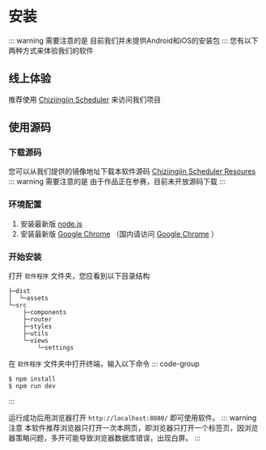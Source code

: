 # 安装

::: warning 需要注意的是
目前我们并未提供Android和iOS的安装包
:::
您有以下两种方式来体验我们的软件

## 线上体验
推荐使用 [Chiziingiin Scheduler](https://production-scheduler.chiziingiin.top) 来访问我们项目

## 使用源码


### 下载源码

您可以从我们提供的镜像地址下载本软件源码
[Chiziingiin Scheduler Resoures](https://production-scheduler.chiziingiin.top/resoures)
::: warning 需要注意的是
由于作品正在参赛，目前未开放源码下载
:::

### 环境配置

1. 安装最新版 [node.js](https://nodejs.org/)
2. 安装最新版 [Google Chrome](https://www.google.com/chrome/index.html) （国内请访问 [Google Chrome](https://www.google.cn/chrome/index.html) ）


### 开始安装
打开 `软件程序` 文件夹，您应看到以下目录结构
```
├─dist
│  └─assets
└─src
    ├─components
    ├─router
    ├─styles
    ├─utils
    └─views
        └─settings
```
在 `软件程序` 文件夹中打开终端，输入以下命令
::: code-group
```sh[npm]
$ npm install
$ npm run dev
```
:::
   
运行成功后用浏览器打开 `http://localhost:8080/` 即可使用软件。
::: warning 注意
本软件推荐浏览器只打开一次本网页，即浏览器只打开一个标签页，因浏览器策略问题，多开可能导致浏览器数据库错误，出现白屏。
:::